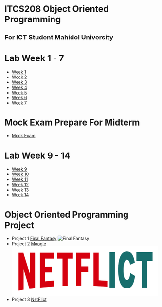 ﻿# ITCS208 Object Oriented Programming 
For ICT Student Mahidol University
-----------------------------------------------------------------------------------------------

# Lab Week 1 - 7 

* [Week 1](https://github.com/SunatP/Java/tree/master/Week%201)
* [Week 2](https://github.com/SunatP/Java/tree/master/Week%202)
* [Week 3](https://github.com/SunatP/Java/tree/master/Week%203)
* [Week 4](https://github.com/SunatP/Java/tree/master/Week%204)
* [Week 5](https://github.com/SunatP/Java/tree/master/Week%205)
* [Week 6](https://github.com/SunatP/Java/tree/master/Week%206)
* [Week 7](https://github.com/SunatP/Java/tree/master/Week%207)

# Mock Exam Prepare For Midterm

* [Mock Exam](https://github.com/SunatP/Java/tree/master/Mock%20Exam)

# Lab Week 9 - 14 

* [Week 9](https://github.com/SunatP/Java/tree/master/Week%209)
* [Week 10](https://github.com/SunatP/Java/tree/master/Week%2010)
* [Week 11](https://github.com/SunatP/Java/tree/master/Week%2011)
* [Week 12](https://github.com/SunatP/Java/tree/master/Week%2012)
* [Week 13](https://github.com/SunatP/Java/tree/master/Week%2013)
* [Week 14](https://github.com/SunatP/Java/tree/master/Week%2014)

# Object Oriented Programming Project

* Project 1 [Final Fantasy](https://github.com/SunatP/Java/tree/master/Project%20FinalFanta)
![Final Fantasy](http://www.gamemonday.com/wp-content/uploads/2018/02/FINAL-FANTASY-XV-WINDOWS-EDITION-demo-03.jpg)
* Project 2 [Moogle](https://github.com/SunatP/Java/tree/master/Moogle)
![Moogle](picture/netflict.png)
* Project 3 [NetFlict](https://github.com/SunatP/Java/tree/master/NetFlict)
